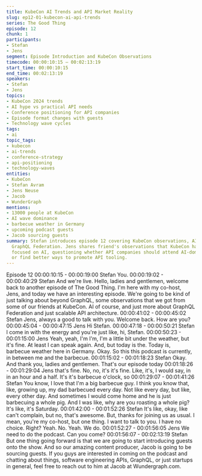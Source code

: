 ```yaml
---
title: KubeCon AI Trends and API Market Reality
slug: ep12-01-kubecon-ai-api-trends
series: The Good Thing
episode: 12
chunk: 1
participants:
- Stefan
- Jens
segment: Episode Introduction and KubeCon Observations
timecode: 00:00:10:15 – 00:02:13:19
start_time: 00:00:10:15
end_time: 00:02:13:19
speakers:
- Stefan
- Jens
topics:
- KubeCon 2024 trends
- AI hype vs practical API needs
- Conference positioning for API companies
- Episode format changes with guests
- Technology wave cycles
tags:
- ai
topic_tags:
- kubecon
- ai-trends
- conference-strategy
- api-positioning
- technology-waves
entities:
- KubeCon
- Stefan Avram
- Jens Neuse
- Jacob
- WunderGraph
mentions:
- 13000 people at KubeCon
- AI wave dominance
- barbecue weather in Germany
- upcoming podcast guests
- Jacob sourcing guests
summary: Stefan introduces episode 12 covering KubeCon observations, AI trends, and
  GraphQL Federation. Jens shares friend's observations that KubeCon had 13,000 people
  focused on AI, questioning whether API companies should attend AI-dominated conferences
  or find better ways to promote API tooling.
---
```

Episode 12
00:00:10:15 - 00:00:19:00
Stefan
You.
00:00:19:02 - 00:00:40:29
Stefan
And we're live. Hello, ladies and gentlemen, welcome back to another episode of The Good
Thing. I'm here with my co-host, Jens, and today we have an interesting episode. We're going to
be kind of just talking about beyond GraphQL, some observations that we got from some of our
friends at KubeCon. AI of course, and just more about GraphQL Federation and just scalable
API architecture.
00:00:41:02 - 00:00:45:02
Stefan
Jens, always a good to talk with you. Welcome back. How are you?
00:00:45:04 - 00:00:47:15
Jens
Hi Stefan.
00:00:47:18 - 00:00:50:21
Stefan
I come in with the energy and you're just like, hi, Stefan.
00:00:50:23 - 00:01:15:00
Jens
Yeah, yeah, I'm I'm, I'm a little bit under the weather, but it's fine. At least I can speak again.
And, but today is the. Today is, barbecue weather here in Germany. Okay. So this this podcast
is currently, in between me and the barbecue.
00:01:15:02 - 00:01:18:23
Stefan
Okay. And thank you, ladies and gentlemen. That's our episode today
00:01:18:26 - 00:01:29:04
Jens
that's fine.
No, no, it's it's fine. Like, it's, I would say, in in an hour and a half. It's it's barbecue o'clock, so
00:01:29:07 - 00:01:41:26
Stefan
You know, I love that I'm a big barbecue guy. I think you know that, like, growing up, my dad
barbecued every day. Not like every day, but like, every other day. And sometimes I would come
home and he is just barbecuing a whole pig. And I was like, why are you roasting a whole pig?
It's like, it's Saturday.
00:01:42:00 - 00:01:52:26
Stefan
It's like, okay, like can't complain, but no, that's awesome. But, thanks for joining us as usual. I
mean, you're my co-host, but one thing. I want to talk to you. I have no choice. Right? Yeah. No.
Yeah. We do.
00:01:52:27 - 00:01:56:05
Jens
We need to do the podcast. Can you come?
00:01:56:07 - 00:02:13:19
Stefan
But one thing going forward is that we are going to start introducing guests onto the show. And
so our amazing content producer, Jacob is going to be sourcing guests. If you guys are
interested in coming on the podcast and chatting about things, software engineering APIs,
GraphQL, or just startups in general, feel free to reach out to him at Jacob at
Wundergraph.com.